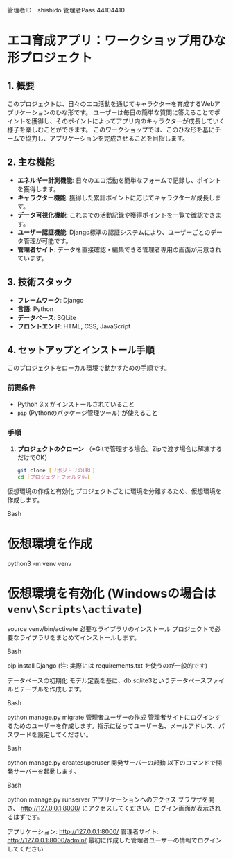 管理者ID　shishido
管理者Pass  44104410

# エコ育成アプリ：ワークショップ用ひな形プロジェクト

## 1. 概要

このプロジェクトは、日々のエコ活動を通じてキャラクターを育成するWebアプリケーションのひな形です。
ユーザーは毎日の簡単な質問に答えることでポイントを獲得し、そのポイントによってアプリ内のキャラクターが成長していく様子を楽しむことができます。
このワークショップでは、このひな形を基にチームで協力し、アプリケーションを完成させることを目指します。

## 2. 主な機能

- **エネルギー計測機能**: 日々のエコ活動を簡単なフォームで記録し、ポイントを獲得します。
- **キャラクター機能**: 獲得した累計ポイントに応じてキャラクターが成長します。
- **データ可視化機能**: これまでの活動記録や獲得ポイントを一覧で確認できます。
- **ユーザー認証機能**: Django標準の認証システムにより、ユーザーごとのデータ管理が可能です。
- **管理者サイト**: データを直接確認・編集できる管理者専用の画面が用意されています。

## 3. 技術スタック

- **フレームワーク**: Django
- **言語**: Python
- **データベース**: SQLite
- **フロントエンド**: HTML, CSS, JavaScript

## 4. セットアップとインストール手順

このプロジェクトをローカル環境で動かすための手順です。

### 前提条件
- Python 3.x がインストールされていること
- `pip` (Pythonのパッケージ管理ツール) が使えること

### 手順

1. **プロジェクトのクローン**
   （※Gitで管理する場合。Zipで渡す場合は解凍するだけでOK）
   ```bash
   git clone [リポジトリのURL]
   cd [プロジェクトフォルダ名]

仮想環境の作成と有効化
プロジェクトごとに環境を分離するため、仮想環境を作成します。

Bash

# 仮想環境を作成
python3 -m venv venv

# 仮想環境を有効化 (Windowsの場合は `venv\Scripts\activate`)
source venv/bin/activate
必要なライブラリのインストール
プロジェクトで必要なライブラリをまとめてインストールします。

Bash

pip install Django
(注: 実際には requirements.txt を使うのが一般的です)

データベースの初期化
モデル定義を基に、db.sqlite3というデータベースファイルとテーブルを作成します。

Bash

python manage.py migrate
管理者ユーザーの作成
管理者サイトにログインするためのユーザーを作成します。指示に従ってユーザー名、メールアドレス、パスワードを設定してください。

Bash

python manage.py createsuperuser
開発サーバーの起動
以下のコマンドで開発サーバーを起動します。

Bash

python manage.py runserver
アプリケーションへのアクセス
ブラウザを開き、 http://127.0.0.1:8000/ にアクセスしてください。ログイン画面が表示されるはずです。

アプリケーション: http://127.0.0.1:8000/
管理者サイト: http://127.0.0.1:8000/admin/
最初に作成した管理者ユーザーの情報でログインしてください